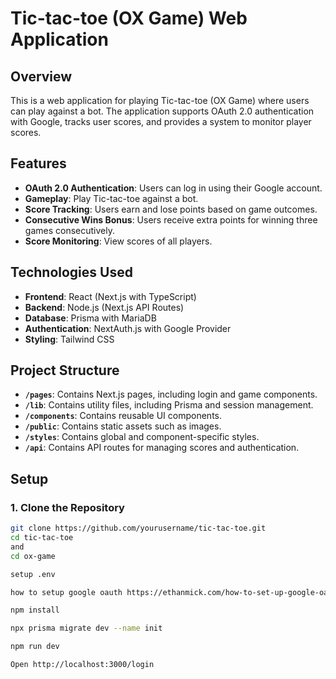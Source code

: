 # Tic-tac-toe (OX Game) Web Application

## Overview

This is a web application for playing Tic-tac-toe (OX Game) where users can play against a bot. The application supports OAuth 2.0 authentication with Google, tracks user scores, and provides a system to monitor player scores.

## Features

- **OAuth 2.0 Authentication**: Users can log in using their Google account.
- **Gameplay**: Play Tic-tac-toe against a bot.
- **Score Tracking**: Users earn and lose points based on game outcomes.
- **Consecutive Wins Bonus**: Users receive extra points for winning three games consecutively.
- **Score Monitoring**: View scores of all players.

## Technologies Used

- **Frontend**: React (Next.js with TypeScript)
- **Backend**: Node.js (Next.js API Routes)
- **Database**: Prisma with MariaDB
- **Authentication**: NextAuth.js with Google Provider
- **Styling**: Tailwind CSS

## Project Structure

- **`/pages`**: Contains Next.js pages, including login and game components.
- **`/lib`**: Contains utility files, including Prisma and session management.
- **`/components`**: Contains reusable UI components.
- **`/public`**: Contains static assets such as images.
- **`/styles`**: Contains global and component-specific styles.
- **`/api`**: Contains API routes for managing scores and authentication.

## Setup

### 1. Clone the Repository

```bash
git clone https://github.com/yourusername/tic-tac-toe.git
cd tic-tac-toe
and
cd ox-game

setup .env

how to setup google oauth https://ethanmick.com/how-to-set-up-google-oauth-with-next-js-using-next-auth/

npm install

npx prisma migrate dev --name init

npm run dev

Open http://localhost:3000/login
```
